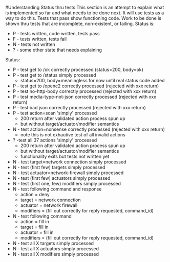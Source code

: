 
#Understanding Status thru tests
This section is an attempt to explain what is implemented so far 
and what needs to be done next.
It will use tests as a way to do this.
Tests that pass show functioning code.
Work to be done is shown thru tests that are incomplete, non-existent, or failing.
Status is:
- P - tests written, code written, tests pass
- F - tests written, tests fail
- N - tests not written
- ? - some other state that needs explaining

Status:
- P - test get to /ok correctly processed (status=200, body=ok)
- P - test get to /status simply processed 
   * status=200, body=meaningless for now until real status code added
- P - test get to /openc2 correctly processed (rejected with xxx return)
- P - test no-http-body correctly processed (rejected with xxx return)
- P - test media-type-not-json correctly processed (rejected with xxx return)
- P - test bad json correctly processed (rejected with xxx return)
- P - test action=scan 'simply' processed
   * 200 return after validated action process spun up
   * but without target/actuator/modifier semantics
- N - test action=nonsense correctly processed (rejected with xxx return)
   * note this is not exhautive test of all invalid actions
- ? -test all 37 actions 'simply' processed 
   * 200 return after validated action process spun up
   * but without target/actuator/modifier semantics
   * functionality exits but tests not written yet
- N - test target=network connection simply processed
- N - test (first few) targets simply processed
- N - test actuator=network-firewall simply processed
- N - test (first few) actuators simply processed
- N - test (first one, few) modifiers simply processed
- N - test following command and response
   * action =  deny
   * target = network connection
   * actuator = network firewall
   * modifiers = (fill out correctly for reply requested, command_id)
- N - test following command
   * action =  fill in
   * target = fill in
   * actuator = fill in
   * modifiers = (fill out correctly for reply requested, command_id)
- N - test all X targets simply processed
- N - test all X actuators simply processed
- N - test all X modifiers simply processed

